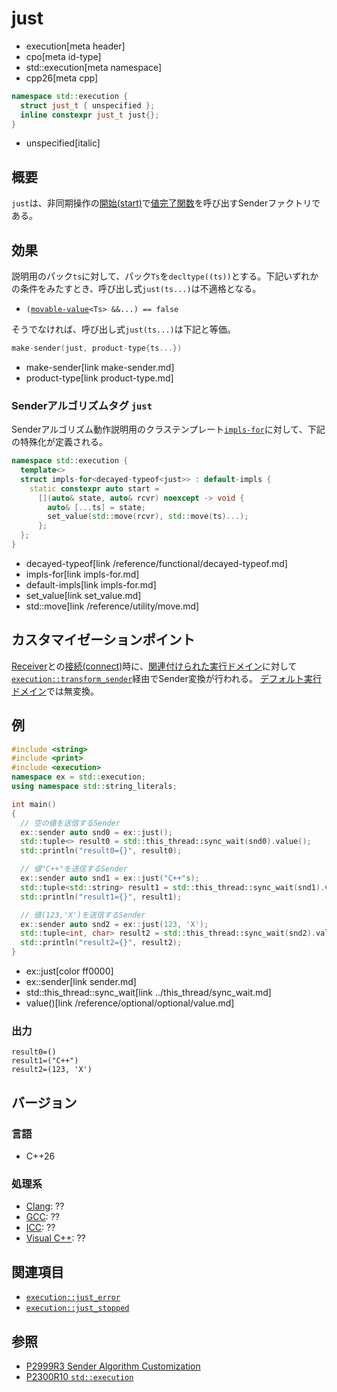 # just
* execution[meta header]
* cpo[meta id-type]
* std::execution[meta namespace]
* cpp26[meta cpp]

```cpp
namespace std::execution {
  struct just_t { unspecified };
  inline constexpr just_t just{};
}
```
* unspecified[italic]

## 概要
`just`は、非同期操作の[開始(start)](start.md)で[値完了関数](set_value.md)を呼び出すSenderファクトリである。


## 効果
説明用のパック`ts`に対して、パック`Ts`を`decltype((ts))`とする。下記いずれかの条件をみたすとき、呼び出し式`just(ts...)`は不適格となる。

- `(`[`movable-value`](../movable-value.md)`<Ts> &&...) == false`

そうでなければ、呼び出し式`just(ts...)`は下記と等価。

```cpp
make-sender(just, product-type{ts...})
```
* make-sender[link make-sender.md]
* product-type[link product-type.md]


### Senderアルゴリズムタグ `just`
Senderアルゴリズム動作説明用のクラステンプレート[`impls-for`](impls-for.md)に対して、下記の特殊化が定義される。

```cpp
namespace std::execution {
  template<>
  struct impls-for<decayed-typeof<just>> : default-impls {
    static constexpr auto start =
      [](auto& state, auto& rcvr) noexcept -> void {
        auto& [...ts] = state;
        set_value(std::move(rcvr), std::move(ts)...);
      };
  };
}
```
* decayed-typeof[link /reference/functional/decayed-typeof.md]
* impls-for[link impls-for.md]
* default-impls[link impls-for.md]
* set_value[link set_value.md]
* std::move[link /reference/utility/move.md]


## カスタマイゼーションポイント
[Receiver](receiver.md)との[接続(connect)](connect.md)時に、[関連付けられた実行ドメイン](get-domain-late.md)に対して[`execution::transform_sender`](transform_sender.md)経由でSender変換が行われる。
[デフォルト実行ドメイン](default_domain.md)では無変換。


## 例
```cpp example
#include <string>
#include <print>
#include <execution>
namespace ex = std::execution;
using namespace std::string_literals;

int main()
{
  // 空の値を送信するSender
  ex::sender auto snd0 = ex::just();
  std::tuple<> result0 = std::this_thread::sync_wait(snd0).value();
  std::println("result0={}", result0);

  // 値"C++"を送信するSender
  ex::sender auto snd1 = ex::just("C++"s);
  std::tuple<std::string> result1 = std::this_thread::sync_wait(snd1).value();
  std::println("result1={}", result1);

  // 値(123,'X')を送信するSender
  ex::sender auto snd2 = ex::just(123, 'X');
  std::tuple<int, char> result2 = std::this_thread::sync_wait(snd2).value();
  std::println("result2={}", result2);
}
```
* ex::just[color ff0000]
* ex::sender[link sender.md]
* std::this_thread::sync_wait[link ../this_thread/sync_wait.md]
* value()[link /reference/optional/optional/value.md]

### 出力
```
result0=()
result1=("C++")
result2=(123, 'X')
```


## バージョン
### 言語
- C++26

### 処理系
- [Clang](/implementation.md#clang): ??
- [GCC](/implementation.md#gcc): ??
- [ICC](/implementation.md#icc): ??
- [Visual C++](/implementation.md#visual_cpp): ??


## 関連項目
- [`execution::just_error`](just_error.md)
- [`execution::just_stopped`](just_stopped.md)


## 参照
- [P2999R3 Sender Algorithm Customization](https://www.open-std.org/jtc1/sc22/wg21/docs/papers/2023/p2999r3.html)
- [P2300R10 `std::execution`](https://www.open-std.org/jtc1/sc22/wg21/docs/papers/2024/p2300r10.html)

